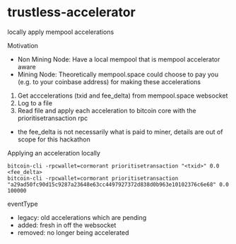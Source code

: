 # trustless-accelerator
locally apply mempool accelerations 

Motivation
- Non Mining Node: Have a local mempool that is mempool accelerator aware
- Mining Node: Theoretically mempool.space could choose to pay you (e.g. to your coinbase address) for making these accelerations 

1. Get acccelerations (txid and fee_delta) from mempool.space websocket
2. Log to a file
3. Read file and apply each acceleration to bitcoin core with the prioritisetransaction rpc

* the fee_delta is not necessarily what is paid to miner, details are out of scope for this hackathon

Applying an acceleration locally 
```
bitcoin-cli -rpcwallet=cormorant prioritisetransaction "<txid>" 0.0 <fee_delta>
bitcoin-cli -rpcwallet=cormorant prioritisetransaction "a29ad50fc90d15c9287a23648e63cc4497927372d838d0b963e10102376c6e68" 0.0 100000
```

eventType
- legacy: old accelerations which are pending 
- added: fresh in off the websocket
- removed: no longer being accelerated 

